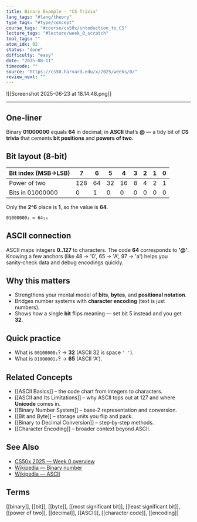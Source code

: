 ```yaml
---
title: Binary Example - "CS Trivia"  
lang_tags: "#lang/theory"
type_tags: "#type/concept"
course_tags: "#course/cs50x/intoduction_to_CS"
lecture_tags: "#lecture/week_0_scratch"
tool_tags: ""
atom_idx: 02
status: "done"
difficulty: "easy"
date: "2025-08-11"
timecode: ""
source: "https://cs50.harvard.edu/x/2025/weeks/0/"
review_next: ""
---
```


![[Screenshot 2025-06-23 at 18.14.48.png]]

---

## **One-liner**

Binary **01000000** equals **64** in decimal; in **ASCII** that’s **@** — a tidy bit of **CS trivia** that cements **bit positions** and **powers of two**.

## Bit layout (8‑bit)

| Bit index (MSB→LSB) | 7 | 6 | 5 | 4 | 3 | 2 | 1 | 0 |
|---|---|---|---|---|---|---|---|---|
| Power of two | 128 | 64 | 32 | 16 | 8 | 4 | 2 | 1 |
| Bits in 01000000 | 0 | 1 | 0 | 0 | 0 | 0 | 0 | 0 |

Only the **2^6** place is **1**, so the value is **64**.

```text
01000000₂ = 64₁₀
```

## ASCII connection

ASCII maps integers **0..127** to characters. The code **64** corresponds to **'@'**. Knowing a few anchors (like 48 → '0', 65 → 'A', 97 → 'a') helps you sanity‑check data and debug encodings quickly.

## Why this matters

- Strengthens your mental model of **bits**, **bytes**, and **positional notation**.  
- Bridges number systems with **character encoding** (text is just numbers).  
- Shows how a single **bit** flips meaning — set bit 5 instead and you get **32**.

## Quick practice

- What is `00100000₂`? → **32** (ASCII 32 is space `' '`).  
- What is `01000001₂`? → **65** (ASCII 'A').

## Related Concepts

- [[ASCII Basics]] – the code chart from integers to characters.  
- [[ASCII and Its Limitations]] – why ASCII tops out at 127 and where **Unicode** comes in.  
- [[Binary Number System]] – base‑2 representation and conversion.  
- [[Bit and Byte]] – storage units you flip and pack.  
- [[Binary to Decimal Conversion]] – step‑by‑step methods.  
- [[Character Encoding]] – broader context beyond ASCII.

## See Also

- [CS50x 2025 — Week 0 overview](https://cs50.harvard.edu/x/2025/weeks/0/)  
- [Wikipedia — Binary number](https://en.wikipedia.org/wiki/Binary_number)  
- [Wikipedia — ASCII](https://en.wikipedia.org/wiki/ASCII)

## Terms

[[binary]], [[bit]], [[byte]], [[most significant bit]], [[least significant bit]], [[power of two]], [[decimal]], [[ASCII]], [[character code]], [[encoding]]
